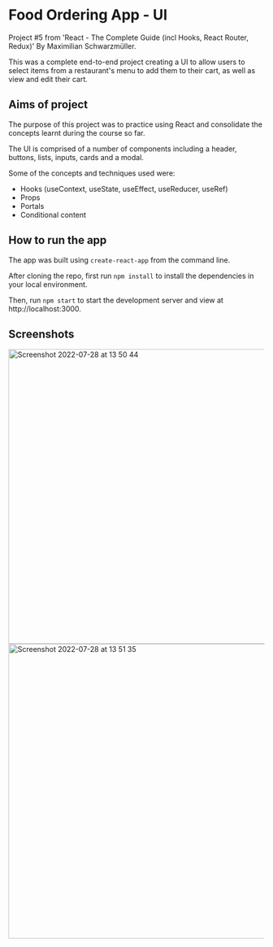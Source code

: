 # Food Ordering App - UI
Project #5 from 'React - The Complete Guide (incl Hooks, React Router, Redux)' By Maximilian Schwarzmüller.

This was a complete end-to-end project creating a UI to allow users to select items from a restaurant's menu to add them to their cart, as well as view and edit their cart.

## Aims of project
The purpose of this project was to practice using React and consolidate the concepts learnt during the course so far.

The UI is comprised of a number of components including a header, buttons, lists, inputs, cards and a modal.

Some of the concepts and techniques used were:
- Hooks (useContext, useState, useEffect, useReducer, useRef)
- Props
- Portals
- Conditional content

## How to run the app

The app was built using `create-react-app` from the command line.

After cloning the repo, first run `npm install` to install the dependencies in your local environment. 

Then, run `npm start` to start the development server and view at http://localhost:3000.

## Screenshots

<img width="580" alt="Screenshot 2022-07-28 at 13 50 44" src="https://user-images.githubusercontent.com/59081115/181509286-16743913-eb2a-452a-b6d4-f8512370a2e6.png">

<img width="580" alt="Screenshot 2022-07-28 at 13 51 35" src="https://user-images.githubusercontent.com/59081115/181509455-79e28156-c00a-4608-8da0-99c6be9196e3.png">
